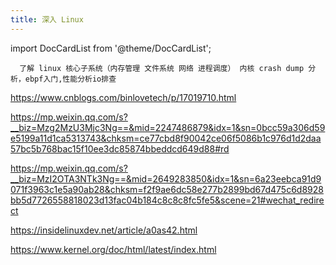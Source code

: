 ```yaml
---
title: 深入 Linux
---
```


import DocCardList from '@theme/DocCardList';

<DocCardList />

      了解 linux 核心子系统（内存管理 文件系统 网络 进程调度） 内核 crash dump 分析，ebpf入门,性能分析io排查

https://www.cnblogs.com/binlovetech/p/17019710.html

https://mp.weixin.qq.com/s?__biz=Mzg2MzU3Mjc3Ng==&mid=2247486879&idx=1&sn=0bcc59a306d59e5199a11d1ca5313743&chksm=ce77cbd8f90042ce06f5086b1c976d1d2daa57bc5b768bac15f10ee3dc85874bbeddcd649d88#rd

https://mp.weixin.qq.com/s?__biz=MzI2OTA3NTk3Ng==&mid=2649283850&idx=1&sn=6a23eebca91d9071f3963c1e5a90ab28&chksm=f2f9ae6dc58e277b2899bd67d475c6d8928bb5d7726558818023d13fac04b184c8c8c8fc5fe5&scene=21#wechat_redirect

https://insidelinuxdev.net/article/a0as42.html

https://www.kernel.org/doc/html/latest/index.html